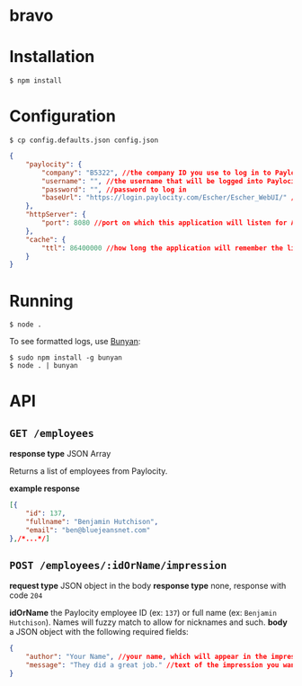 bravo
=====

# Installation

	$ npm install

# Configuration

	$ cp config.defaults.json config.json

```json
{
	"paylocity": {
		"company": "B5322", //the company ID you use to log in to Paylocity
		"username": "", //the username that will be logged into Paylocity and create the impressions
		"password": "", //password to log in
		"baseUrl": "https://login.paylocity.com/Escher/Escher_WebUI/" //Paylocity Escher_WebUI root URL
	},
	"httpServer": {
		"port": 8080 //port on which this application will listen for API requests
	},
	"cache": {
		"ttl": 86400000 //how long the application will remember the list of employees before requerying Paylocity
	}
}
```

# Running

	$ node .

To see formatted logs, use [Bunyan](https://github.com/trentm/node-bunyan):

	$ sudo npm install -g bunyan
	$ node . | bunyan

# API

## `GET /employees`

**response type** JSON Array

Returns a list of employees from Paylocity.

**example response**
```json
[{
	"id": 137,
	"fullname": "Benjamin Hutchison",
	"email": "ben@bluejeansnet.com"
},/*...*/]
```

## `POST /employees/:idOrName/impression`

**request type** JSON object in the body
**response type** none, response with code `204`

**idOrName** the Paylocity employee ID (ex: `137`) or full name (ex: `Benjamin Hutchison`). Names will fuzzy match to allow for nicknames and such.
**body** a JSON object with the following required fields:
```json
{
	"author": "Your Name", //your name, which will appear in the impression
	"message": "They did a great job." //text of the impression you want to create
}